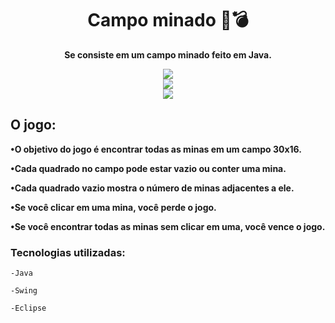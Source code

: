 
<h1 align="center">Campo minado 🚩💣</h1>

**<p align="center">Se consiste em um campo minado feito em Java.</p>**

<div align="center">
<img src="https://user-images.githubusercontent.com/85461392/235100300-bb85058f-3222-4f90-bfb4-74c926129513.png" />
</div>

<div align="center">
<img src="https://user-images.githubusercontent.com/85461392/235103657-3b69c447-5a7f-464d-85bd-fa4576901401.png" />
</div>

<div align="center">
<img src="https://user-images.githubusercontent.com/85461392/235104390-400a3458-cf51-45cc-94c5-94f493848ec6.png" />
</div>

<h2>O jogo:</h2>

**•O objetivo do jogo é encontrar todas as minas em um campo 30x16.**

**•Cada quadrado no campo pode estar vazio ou conter uma mina.**

**•Cada quadrado vazio mostra o número de minas adjacentes a ele.**

**•Se você clicar em uma mina, você perde o jogo.**

**•Se você encontrar todas as minas sem clicar em uma, você vence o jogo.**

<h3>Tecnologias utilizadas:</h3>

`-Java`

`-Swing`

`-Eclipse`
